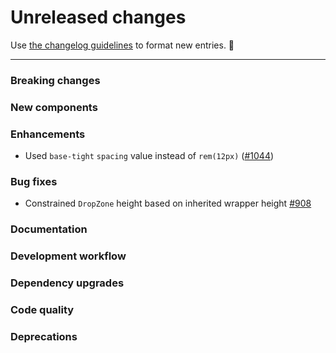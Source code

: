 # Unreleased changes

Use [the changelog guidelines](https://git.io/polaris-changelog-guidelines) to format new entries. 💜

---

### Breaking changes

### New components

### Enhancements

- Used `base-tight` `spacing` value instead of `rem(12px)` ([#1044](https://github.com/Shopify/polaris-react/pull/1044))

### Bug fixes

- Constrained `DropZone` height based on inherited wrapper height [#908](https://github.com/Shopify/polaris-react/pull/908)

### Documentation

### Development workflow

### Dependency upgrades

### Code quality

### Deprecations
